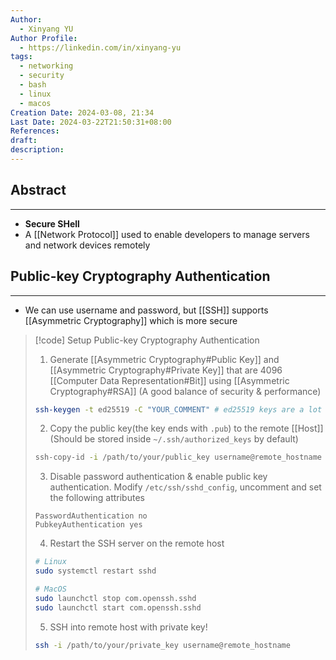```yaml
---
Author:
  - Xinyang YU
Author Profile:
  - https://linkedin.com/in/xinyang-yu
tags:
  - networking
  - security
  - bash
  - linux
  - macos
Creation Date: 2024-03-08, 21:34
Last Date: 2024-03-22T21:50:31+08:00
References: 
draft: 
description: 
---
```

## Abstract
---
- **Secure SHell**
- A [[Network Protocol]] used to enable developers to manage servers and network devices remotely

## Public-key Cryptography Authentication
---
- We can use username and password, but [[SSH]] supports [[Asymmetric Cryptography]] which is more secure

>[!code] Setup Public-key Cryptography Authentication
> 1. Generate [[Asymmetric Cryptography#Public Key]] and [[Asymmetric Cryptography#Private Key]] that are 4096 [[Computer Data Representation#Bit]] using [[Asymmetric Cryptography#RSA]] (A good balance of security & performance)
> ```bash
> ssh-keygen -t ed25519 -C "YOUR_COMMENT" # ed25519 keys are a lot shorter than rsa keys without sacrificing security
> ```
> 
> 2. Copy the public key(the key ends with `.pub`) to the remote [[Host]] (Should be stored inside `~/.ssh/authorized_keys` by default)
> ```bash
> ssh-copy-id -i /path/to/your/public_key username@remote_hostname
> ```
> 
> 3. Disable password authentication & enable public key authentication. Modify `/etc/ssh/sshd_config`, uncomment and set the following attributes
> ```plaintext
> PasswordAuthentication no
> PubkeyAuthentication yes
> ```
> 
> 4. Restart the SSH server on the remote host
> ```bash
> # Linux
> sudo systemctl restart sshd
> 
> # MacOS
> sudo launchctl stop com.openssh.sshd
> sudo launchctl start com.openssh.sshd
> ```
> 
> 5. SSH into remote host with private key!
> ```bash
> ssh -i /path/to/your/private_key username@remote_hostname
> ```
